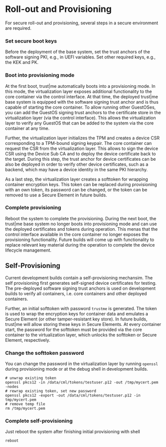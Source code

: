 ---
---

# Roll-out and Provisioning

For secure roll-out and provisioning, several steps in a secure environment are required.

### Set secure boot keys

Before the deployment of the base system, set the trust anchors of the software signing PKI, e.g., in UEFI variables.
Set other required keys, e.g., the KEK and PK.

### Boot into provisioning mode

At the first boot, trust\|me automatically boots into a provisioning mode.
In this mode, the virtualization layer exposes additional functionality to the core container via the control
interface.
At that time, the deployed trust\|me base system is equipped with the software signing trust anchor and is
thus capable of starting the core container. To allow running other GuestOSes, you can add the GuestOS signing trust
anchors to the certificate store in the virtualization layer (via the control interface). This allows the
virtualization layer to verify any GuestOS that can be added to the system via the core container at any
time.

Further, the virtualization layer initializes the TPM and creates a device CSR corresponding to a TPM-bound
signing keypair. The core container can request the CSR from the virtualization layer.
This allows to sign the device CSR using the Device Sub CA and to deploy the device certificate back to the
target. During this step, the trust anchor for device certificates can be also be deployed in order to verify
other device certificates, such as a backend, which may have a device identity in the same PKI hierarchy.

As a last step, the virtualization layer creates a softtoken for wrapping container encryption keys.
This token can be replaced during provisioning with an own token, its password can be changed,
or the token can be removed to use a Secure Element in future builds.  

### Complete provisioning

Reboot the system to complete the provisioning. During the next boot, the trust\|me base system no longer
boots into provisioning mode and can use the deployed certificates and tokens during operation.
This menas that the control interface available in the core container no longer exposes the provisioning
functionality.
Future builds will come up with functionality to replace relevant key material during the operation to
complete the device lifecycle management.

## Self-Provisioning
Current development builds contain a self-provisioning mechansim.
The self provisioning first generates self-signed device certificates for testing.
The pre-deployed software signing trust anchors is used on development builds to verify all containers, i.e.
core containers and other deployed containers.

Further, an initial softtoken with password `trustme` is generated.
The token is used to wrap the encryption keys for container data and emulates a Secure
Element (or other tamper-resistant key store).
In future builds, trust\|me will allow storing these  keys in Secure Elements.
At every container start, the password for the softtoken must be provided via the core
container to the virtualization layer, which unlocks the softtoken or Secure Element, respectively.

### Change the softtoken password
You can change the password in the virtualization layer by running `openssl` during
provisioning mode or at the debug shell in development builds.

    # unwrap existing token
    openssl pkcs12 -in /data/cml/tokens/testuser.p12 -out /tmp/mycert.pem -nodes
    # rewrap existing token, set new password
    openssl pkcs12 -export -out /data/cml/tokens/testuser.p12 -in tmp/mycert.pem
    # remove temp file
    rm /tmp/mycert.pem

### Complete self-provisioning
Just reboot the system after finishing initial provisioning with shell

    reboot

